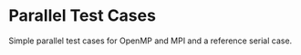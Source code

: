 Parallel Test Cases
===================

Simple parallel test cases for OpenMP and MPI and a reference serial case.

